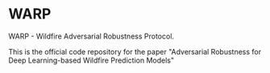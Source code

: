 # WARP
WARP - Wildfire Adversarial Robustness Protocol.

This is the official code repository for the paper "Adversarial Robustness for Deep Learning-based Wildfire
Prediction Models"
